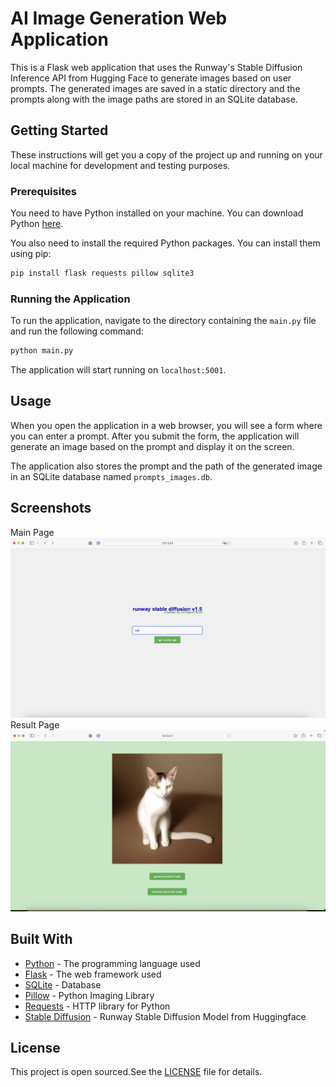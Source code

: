 
# AI Image Generation Web Application

This is a Flask web application that uses the Runway's Stable Diffusion Inference API from Hugging Face to generate images based on user prompts. The generated images are saved in a static directory and the prompts along with the image paths are stored in an SQLite database.

## Getting Started

These instructions will get you a copy of the project up and running on your local machine for development and testing purposes.

### Prerequisites

You need to have Python installed on your machine. You can download Python [here](https://www.python.org/downloads/).

You also need to install the required Python packages. You can install them using pip:

```bash
pip install flask requests pillow sqlite3
```

### Running the Application

To run the application, navigate to the directory containing the `main.py` file and run the following command:

```bash
python main.py
```

The application will start running on `localhost:5001`.

## Usage

When you open the application in a web browser, you will see a form where you can enter a prompt. After you submit the form, the application will generate an image based on the prompt and display it on the screen.

The application also stores the prompt and the path of the generated image in an SQLite database named `prompts_images.db`.

## Screenshots
Main Page
![Main Page](docs/main_page.png)
Result Page
![Result Page](docs/response_page.png)

## Built With

* [Python](https://www.python.org/) - The programming language used
* [Flask](https://flask.palletsprojects.com/) - The web framework used
* [SQLite](https://www.sqlite.org/index.html) - Database
* [Pillow](https://pillow.readthedocs.io/en/stable/) - Python Imaging Library
* [Requests](https://docs.python-requests.org/en/latest/) - HTTP library for Python
* [Stable Diffusion](https://huggingface.co/runwayml/stable-diffusion-v1-5) - Runway Stable Diffusion Model from Huggingface

## License

This project is open sourced.See the [LICENSE](LICENSE) file for details.
```
